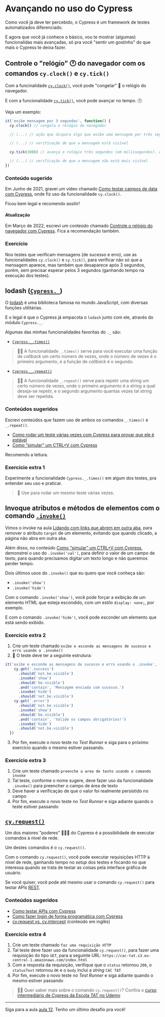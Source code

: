 # Avançando no uso do Cypress

Como você já deve ter percebido, o Cypress é um framework de testes automatizados diferenciado.

E agora que você já conhece o básico, vou te mostrar (algumas) funcionalidas mais avançadas, só pra você "sentir um gostinho" do que mais o Cypress te deixa fazer.

## Controle o "relógio" 🕐 do navegador com os comandos `cy.clock()` e `cy.tick()`

Com a funcinalidade [`cy.clock()`](https://on.cypress.io/clock), você pode "congelar" 🧊 o relógio do navegador.

E com a funcionalidade [`cy.tick()`](https://on.cypress.io/tick), você pode avançar no tempo. 🕒

Veja um exemplo:

```js
it('exibe mensagem por 3 segundos', function() {
  cy.clock() // congela o relógio do navegador

  // (...) // ação que dispara algo que exibe uma mensagem por três segundos

  // (...) // verificação de que a mensagem está visível

  cy.tick(3000) // avança o relógio três segundos (em milissegundos). Avanço este tempo para não perdê-lo esperando.

  // (...) // verificação de que a mensagem não está mais visível
})
```

### Conteúdo sugerido

Em Junho de 2021, gravei um vídeo chamado [Como testar campos de data com Cypress](https://youtu.be/wiDOdfmuR2o), onde fiz uso da funcionalidade `cy.clock()`.

Ficou bem legal e recomendo assitir!

#### Atualização

Em Março de 2022, escrevi um conteúdo chamado [Controle o relógio do navegador com Cypress](https://talkingabouttesting.com/2022/03/20/controle-o-relogio-do-navegador-com-cypress/). Fica a recomendação também.

### Exercício

Nos testes que verificam mensagens (de sucesso e erro), use as funcionalidades `cy.clock()` e `cy.tick()`, para verificar não só que a mensagem aparece, mas também que desaparece após 3 segundos, porém, sem precisar esperar pelos 3 segundos (ganhando tempo na execução dos testes).

## lodash ([`Cypress._`](https://docs.cypress.io/api/utilities/_))

O [lodash](https://lodash.com) é uma biblioteca famosa no mundo JavaScript, com diversas funções utilitárias.

E o legal é que o Cypress já empacota o `lodash` junto com ele, através do módulo `Cypress._`.

Algumas das minhas funcionalidades favoritas do `._` são:

- [`Cypress._.times()`](https://lodash.com/docs/4.17.15#times)

> 👨‍🏫 A funcionalidade `_.times()` serve para você executar uma função de _callback_ um certo número de vezes, onde o número de vezes é o primeiro argumento, e a função de _callback_ é o segundo.

- [`Cypress._.repeat()`](https://lodash.com/docs/4.17.15#repeat)

> 👨‍🏫  A funcionalidade `_.repeat()` serve para repetir uma string um certo número de vezes, onde o primeiro argumento é a string a qual deseja-se repetir, e o segundo argumento quantas vezes tal string deve ser repetida.

### Conteúdos sugeridos

Escrevi conteúdos que fazem uso de ambos os comandos `_.times()` e `_.repeat()`.

- [Como rodar um teste várias vezes com Cypress para provar que ele é estável](https://talkingabouttesting.com/2021/02/06/como-rodar-um-teste-varias-vezes-com-cypress-para-provar-que-ele-e-estavel/)
- [Como “simular” um CTRL+V com Cypress](https://talkingabouttesting.com/2022/02/11/como-simular-um-ctrlv-com-cypress)

Recomendo a leitura.

### Exercício extra 1

Experimente a funcionalidade `Cypress._.times()` em algum dos testes, pra entender seu uso e praticar.

> 🙊 Use para rodar um mesmo teste várias vezes.

## Invoque atributos e métodos de elementos com o comando [`.invoke()`](https://on.cypress.io/invoke)

Vimos o invoke na aula [Lidando com links que abrem em outra aba](./07.md), para remover o atributo `target` de um elemento, evitando que quando clicado, a página não abra em outra aba.

Além disso, no conteúdo [Como “simular” um CTRL+V com Cypress](https://talkingabouttesting.com/2022/02/11/como-simular-um-ctrlv-com-cypress), demonstrei o uso do `.invoke('val')`, para definir o valor de um campo de texto, para quando precisamos digitar um texto longo e não queremos perder tempo.

Dois últimos usos do `.invoke()` que eu quero que você conheça são:

- `.invoke('show')`
- `.invoke('hide')`

Com o comando `.invoke('show')`, você pode forçar a exibição de um elemento HTML que esteja escondido, com um estilo `display: none;`, por exemplo.

E com o comando `.invoke('hide')`, você pode esconder um elemento que está sendo exibido.
### Exercício extra 2

1. Crie um teste chamado `exibe e esconde as mensagens de sucesso e erro usando o .invoke()`
2. 🙊 O teste deve ter a seguinte estrutura:

```js
it('exibe e esconde as mensagens de sucesso e erro usando o .invoke', () => {
    cy.get('.success')
      .should('not.be.visible')
      .invoke('show')
      .should('be.visible')
      .and('contain', 'Mensagem enviada com sucesso.')
      .invoke('hide')
      .should('not.be.visible')
    cy.get('.error')
      .should('not.be.visible')
      .invoke('show')
      .should('be.visible')
      .and('contain', 'Valide os campos obrigatórios!')
      .invoke('hide')
      .should('not.be.visible')
  })
```

3. Por fim, execute o novo teste no _Test Runner_ e siga para o próximo exercício quando o mesmo estiver passando.

### Exercício extra 3

1. Crie um teste chamado `preenche a area de texto usando o comando invoke`
2. Tal teste, conforme o nome sugere, deve fazer uso da funcionalidade `.invoke()` para preencher o campo de área de texto
3. Deve haver a verificação de que o valor foi realmente persistido no campo
4. Por fim, execute o novo teste no _Test Runner_ e siga adiante quando o teste estiver passando

## [`cy.request()`](https://on.cypress.io/request)

Um dos maiores "poderes" 🦸🏽‍♂️ do Cypress é a possibilidade de executar comandos à nível de rede.

Um destes comandos é o `cy.request()`.

Com o comando `cy.request()`, você pode executar requisições HTTP à nível de rede, ganhando tempo no _setup_ dos testes e focando no que interessa quando se trata de testar as coisas pela interface gráfica de usuário.

Se você quiser, você pode até mesmo usar o comando `cy.request()` para testar APIs [REST](https://pt.wikipedia.org/wiki/REST).

### Conteúdos sugeridos

- [Como testar APIs com Cypress](https://talkingabouttesting.com/2021/02/07/como-verificar-a-estrutura-do-body-de-um-esquema-json-com-cypress/)
- [Como fazer login de forma programática com Cypress](https://talkingabouttesting.com/2021/12/14/como-fazer-login-de-forma-programatica-com-cypress/)
- [cy.request vs. cy.intercept](https://dev.to/walmyrlimaesilv/cy-request-vs-cy-intercept-cmi) (conteúdo em inglês)

### Exercício extra 4

1. Crie um teste chamado `faz uma requisição HTTP`
2. Tal teste deve fazer uso da funcionalidade `cy.request()`, para fazer uma requisição do tipo `GET`, para a seguinte URL: `https://cac-tat.s3.eu-central-1.amazonaws.com/index.html`
3. Com a resposta da requisição, verifique que o `status` retornou `200`, o `statusText` retornou `OK` e o `body` inclui a _string_ `CAC TAT`
4. Por fim, execute o novo teste no _Test Runner_ e siga adiante quando o mesmo estiver passando

> 👨‍🏫 Quer saber mais sobre o comando `cy.request()`? Confira o [curso intermediário de Cypress da Escola TAT no Udemy](https://www.udemy.com/course/testes-automatizados-com-cypress-intermediario/?referralCode=F14505FB0076672E51A2).

___

Siga para a aula [aula 12](./12.md). Tenho um último desafio pra você!
